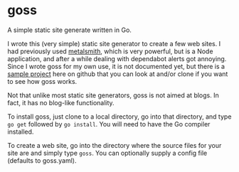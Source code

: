 # goss

A simple static site generate written in Go.

I wrote this (very simple) static site generator to create a few web sites.  I had previously used [metalsmith](https://metalsmith.io), which is
very powerful, but is a Node application, and after a while dealing with dependabot alerts got annoying.  Since I wrote goss for my own use, it is
not documented yet, but there is a [sample project](https://github.com/brothertoad/uulists) here on github that you can look at and/or clone if you
want to see how goss works.

Not that unlike most static site generators, goss is not aimed at blogs.  In fact, it has no blog-like functionality.

To install goss, just clone to a local directory, go into that directory, and type `go get` followed by `go install`.  You will need to have the Go
compiler installed.

To create a web site, go into the directory where the source files for your site are and simply type `goss`.  You can optionally supply a config file
(defaults to goss.yaml).
